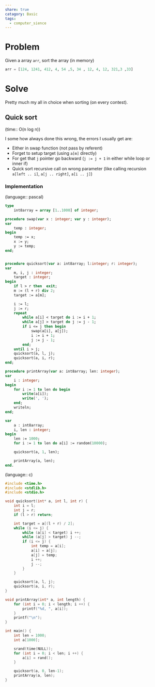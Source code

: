 ```yaml
---
share: true
catagory: Basic
tags:
  - computer_sience
---
```

# Problem

Given a array `arr`, sort the array (in memory)

```python
arr = [124, 1241, 412, 4, 54 ,5, 34 , 12, 4, 12, 321,3 ,33]
```

# Solve

Pretty much my all in choice when sorting (on every contest).

## Quick sort
(time:: O(n log n))

I some how always done this wrong, the errors I usually get are:
- Either in swap function (not pass by referent)
- Forget to setup target (using `a[m]` directly)
- For get that `j` pointer go backward (`j := j + 1` in either while loop or inner if)
- Quick sort recursive call on wrong parameter (like calling recursion `a[left .. i]`, `a[j .. right]`, `a[i .. j]`) 

### Implementation
(language:: pascal)

```pascal
type
    int8array = array [1..1000] of integer;

procedure swap(var x : integer; var y : integer);
var
    temp : integer;
begin
    temp := x;
    x := y;
    y := temp;
end;


procedure quicksort(var a: int8array; l:integer; r: integer);
var
    m, i, j : integer;
    target : integer;
begin
    if l > r then  exit;
    m := (l + r) div 2;
    target := a[m];

    i := l;
    j := r;
    repeat
        while a[i] < target do i := i + 1;
        while a[j] > target do j := j - 1;
        if i <= j then begin
            swap(a[i], a[j]);
            i := i + 1;
            j := j - 1;
        end;
    until i > j;
    quicksort(a, l, j);
    quicksort(a, i, r);
end;

procedure printArray(var a: int8array; len: integer);
var
    i : integer;
begin
    for i := 1 to len do begin
        write(a[i]);
        write(', ');
    end;
    writeln;
end;

var
    a : int8array;
    i, len : integer;
begin
    len := 1000;
    for i := 1 to len do a[i] := random(10000);

    quicksort(a, 1, len);

    printArray(a, len);
end.
```

(language:: c)
```c
#include <time.h>
#include <stdlib.h>
#include <stdio.h>

void quicksort(int* a, int l, int r) {
    int i = l;
    int j = r;
    if (l > r) return;

    int target = a[(l + r) / 2];
    while (i <= j) {
        while (a[i] < target) i ++;
        while (a[j] > target) j --;
        if (i <= j) {
            int temp = a[i];
            a[i] = a[j];
            a[j] = temp;
            i ++;
            j --;
        }
    }

    quicksort(a, l, j);
    quicksort(a, i, r);
}

void printArray(int* a, int length) {
    for (int i = 0; i < length; i ++) {
        printf("%d, ", a[i]);
    }
    printf("\n");
}

int main() {
    int len = 1000; 
    int a[1000];

    srand(time(NULL)); 
    for (int i = 0; i < len; i ++) {
        a[i] = rand(); 
    }

    quicksort(a, 0, len-1);
    printArray(a, len);
}
```